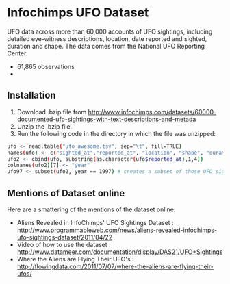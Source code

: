 Infochimps UFO Dataset
=========

UFO data across more than 60,000 accounts of UFO sightings, including detailed eye-witness descriptions, location, date reported and sighted, duration and shape. The data comes from the National UFO Reporting Center.

  - 61,865 observations
  - 


Installation
--------------
1. Download .bzip file from http://www.infochimps.com/datasets/60000-documented-ufo-sightings-with-text-descriptions-and-metada
2. Unzip the .bzip file.
3. Run the following code in the directory in which the file was unzipped:

```sh
ufo <- read.table("ufo_awesome.tsv", sep="\t", fill=TRUE)
names(ufo) <- c("sighted_at","reported_at", "location", "shape", "duration", "description")
ufo2 <- cbind(ufo, substring(as.character(ufo$reported_at),1,4))
colnames(ufo2)[7] <- "year"
ufo97 <- subset(ufo2, year == 1997) # creates a subset of those UFO sightings reported in 1997
```

Mentions of Dataset online
--------------------------
Here are a smattering of the mentions of the dataset online:
* Aliens Revealed in InfoChimps' UFO Sightings Dataset : http://www.programmableweb.com/news/aliens-revealed-infochimps-ufo-sightings-dataset/2011/04/22
* Video of how to use the dataset : http://www.datameer.com/documentation/display/DAS21/UFO+Sightings
* Where the Aliens are Flying Their UFO's : http://flowingdata.com/2011/07/07/where-the-aliens-are-flying-their-ufos/
